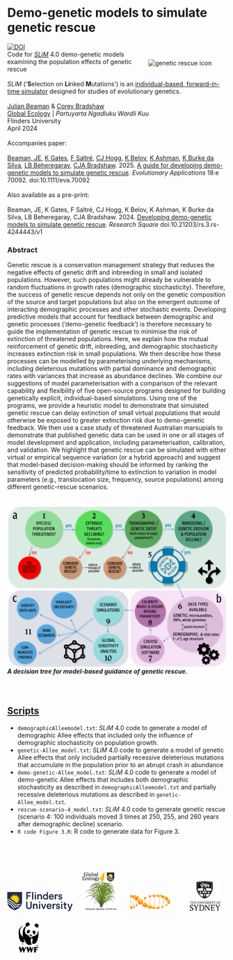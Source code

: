 # Demo-genetic models to simulate genetic rescue
<a href="https://zenodo.org/doi/10.5281/zenodo.10939288"><img src="https://zenodo.org/badge/DOI/10.5281/zenodo.10939288.svg" alt="DOI"></a><br>
<img align="right" src="www/GRiconTransp.png" alt="genetic rescue icon" width="180" style="margin-top: 20px">
Code for <a href="http://www.messerlab.org/slim"><em>SLiM</em></a> 4.0 demo-genetic models examining the population effects of genetic rescue <br>
<br>
<em>SLiM</em> ('<strong>S</strong>election on <strong>Li</strong>nked <strong>M</strong>utations') is an <a href="http://doi.org/10.1086/723601">individual-based, forward-in-time simulator</a> designed for studies of evolutionary genetics. <br>
<br>
<a href=mailto:julian.beaman@flinders.edu.au>Julian Beaman</a> & <a href=mailto:corey.bradshaw@flinders.edu.au>Corey Bradshaw</a> <br>
<a href="https://globalecologyflinders.com/">Global Ecology</a> | <em>Partuyarta Ngadluku Wardli Kuu</em> <br>
Flinders University <br>
April 2024 <br>
<br>
Accompanies paper:<br>
<br>
<a href="https://www.flinders.edu.au/people/julian.beaman">Beaman, JE</a>, <a href="https://molecularecology.flinders.edu.au/molecular-ecology-lab/people/postdoctoral-fellows/dr-katie-gates-2/">K Gates</a>, <a href="https://www.flinders.edu.au/people/frederik.saltre">F Saltré</a>, <a href="https://www.sydney.edu.au/science/about/our-people/academic-staff/carolyn-hogg.html">CJ Hogg</a>, <a href="https://www.sydney.edu.au/science/about/our-people/academic-staff/kathy-belov.html">K Belov</a>, <a href="https://scholar.google.com/citations?user=2xF8xocAAAAJ&hl=en">K Ashman</a>, <a href="https://www.flinders.edu.au/people/karen.burkedasilva">K Burke da Silva</a>, <a href="https://www.flinders.edu.au/people/luciano.beheregaray">LB Beheregaray</a>, <a href="https://www.flinders.edu.au/people/corey.bradshaw">CJA Bradshaw</a>. 2025. <a href="http://doi.org/10.1111/eva.70092">A guide for developing demo-genetic models to simulate genetic rescue</a>. <em>Evolutionary Applications</em> 18:e 70092. doi:10.1111/eva.70092
<br>
<br>
Also available as a pre-print:<br>
<br>
Beaman, JE, K Gates, F Saltré, CJ Hogg, K Belov, K Ashman, K Burke da Silva, LB Beheregaray, CJA Bradshaw. 2024. <a href="http://doi.org/10.21203/rs.3.rs-4244443/v1">Developing demo-genetic models to simulate genetic rescue</a>. <em>Research Square</em> doi:10.21203/rs.3.rs-4244443/v1
<br>

### Abstract
Genetic rescue is a conservation management strategy that reduces the negative effects of genetic drift and inbreeding in small and isolated populations. However, such populations might already be vulnerable to random fluctuations in growth rates (demographic stochasticity). Therefore, the success of genetic rescue depends not only on the genetic composition of the source and target populations but also on the emergent outcome of interacting demographic processes and other stochastic events. Developing predictive models that account for feedback between demographic and genetic processes (‘demo-genetic feedback’) is therefore necessary to guide the implementation of genetic rescue to minimise the risk of extinction of threatened populations. Here, we explain how the mutual reinforcement of genetic drift, inbreeding, and demographic stochasticity increases extinction risk in small populations. We then describe how these processes can be modelled by parameterising underlying mechanisms, including deleterious mutations with partial dominance and demographic rates with variances that increase as abundance declines. We combine our suggestions of model parameterisation with a comparison of the relevant capability and flexibility of five open-source programs designed for building genetically explicit, individual-based simulations. Using one of the programs, we provide a heuristic model to demonstrate that simulated genetic rescue can delay extinction of small virtual populations that would otherwise be exposed to greater extinction risk due to demo-genetic feedback. We then use a case study of threatened Australian marsupials to demonstrate that published genetic data can be used in one or all stages of model development and application, including parameterisation, calibration, and validation. We highlight that genetic rescue can be simulated with either virtual or empirical sequence variation (or a hybrid approach) and suggest that model-based decision-making should be informed by ranking the sensitivity of predicted probability/time to extinction to variation in model parameters (e.g., translocation size, frequency, source populations) among different genetic-rescue scenarios.

<img align="right" src="www/GRdecisionTree.jpg" alt="genetic rescue decision tree" style="margin-top: 20px">

##### <strong>A decision tree for model-based guidance of genetic rescue.</strong>
<br>

## <a href="https://github.com/cjabradshaw/demo-genetic/tree/main/scripts">Scripts</a>
- <code>demographicAlleemodel.txt</code>: <em>SLiM</em> 4.0 code to generate a model of demographic Allee effects that included only the influence of demographic stochasticity on population growth.
- <code>genetic-Allee_model.txt</code>: <em>SLiM</em> 4.0 code to generate a model of genetic Allee effects that only included partially recessive deleterious mutations that accumulate in the population prior to an abrupt crash in abundance
- <code>demo-genetic-Allee_model.txt</code>: <em>SLiM</em> 4.0 code to generate a model of demo-genetic Allee effects that includes both demographic stochasticity as described in <code>demographicAlleemodel.txt</code> and partially recessive deleterious mutations as described in <code>genetic-Allee_model.txt</code>.
- <code>rescue-scenario-4_model.txt</code>: <em>SLiM</em> 4.0 code to generate genetic rescue (scenario 4: 100 individuals moved 3 times at 250, 255, and 260 years after demographic decline) scenario.
- <code>R code Figure 3.R</code>: R code to generate data for Figure 3.

<br>
<br>
<p><a href="https://www.flinders.edu.au"><img align="bottom-left" src="www/Flinders_University_Logo_Horizontal_RGB_Master.png" alt="Flinders University" width="150" style="margin-top: 20px"></a> &nbsp; &nbsp; <a href="https://globalecologyflinders.com"><img align="bottom-left" src="www/GEL Logo Kaurna New Transp.png" alt="GEL" width="85" style="margin-top: 20px"></a> &nbsp; &nbsp; &nbsp; <a href="https://molecularecology.flinders.edu.au/"><img align="bottom-left" src="www/MELlogo.png" alt="MELFU logo" width="110" style="margin-top: 20px"></a> &nbsp; &nbsp; &nbsp; <a href="https://wildlife-genomics.sydney.edu.au/"><img align="bottom-left" src="www/USydlogo.png" alt="USyd logo" width="70" style="margin-top: 20px"></a> &nbsp; &nbsp; &nbsp; &nbsp; <a href="https://wwf.org.au/"><img align="bottom-left" src="www/WWFlogo.webp" alt="WWF logo" width="50" style="margin-top: 20px"></a>
